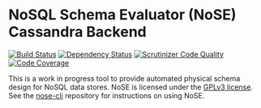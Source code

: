 # NoSQL Schema Evaluator (NoSE) Cassandra Backend

[![Build Status](https://travis-ci.org/michaelmior/nose-cassandra.svg?branch=master)](https://travis-ci.org/michaelmior/nose-cassandra)
[![Dependency Status](https://gemnasium.com/michaelmior/nose-cassandra.svg)](https://gemnasium.com/michaelmior/nose-cassandra)
[![Scrutinizer Code Quality](https://scrutinizer-ci.com/g/michaelmior/nose-cassandra/badges/quality-score.png?b=master)](https://scrutinizer-ci.com/g/michaelmior/nose-cassandra/?branch=master)
[![Code Coverage](https://scrutinizer-ci.com/g/michaelmior/nose-cassandra/badges/coverage.png?b=master)](https://scrutinizer-ci.com/g/michaelmior/nose-cassandra/?branch=master)

This is a work in progress tool to provide automated physical schema design for NoSQL data stores.
NoSE is licensed under the [GPLv3 license](LICENSE.md).
See the [nose-cli](https://github.com/michaelmior/nose-cli) repository for instructions on using NoSE.
